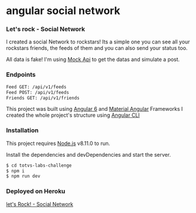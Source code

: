 # angular social network

### Let's rock - Social Network
I created a social Network to rockstars! Its a simple one you can see all your rockstars friends, the feeds of them and you can also send your status too.

All data is fake! I'm using [Mock Api](www.mockapi.io) to get the datas and simulate a post.

### Endpoints
```sh
Feed GET: /api/v1/feeds
Feed POST: /api/v1/feeds
Friends GET: /api/v1/friends
```
This project was built using [Angular 6](https://angular.io/) and [Material Angular](material.angular.io) Frameworks
I created the whole project's structure using [Angular CLI](https://cli.angular.io/)

### Installation

This project requires [Node.js](https://nodejs.org/) v8.11.0 to run.

Install the dependencies and devDependencies and start the server.

```sh
$ cd totvs-labs-challenge
$ npm i
$ npm run dev
```

### Deployed on Heroku
[let's Rock! - Social Network](https://lets-rock-social-network.herokuapp.com/)

